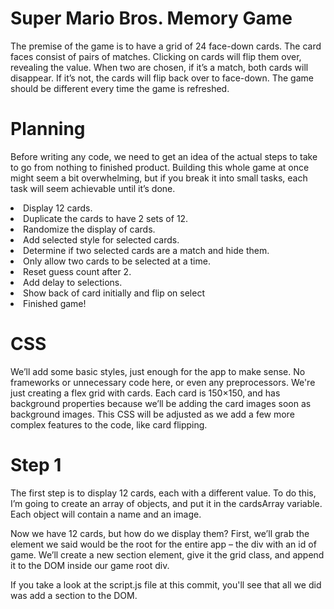 # Super Mario Bros. Memory Game

The premise of the game is to have a grid of 24 face-down cards. The card faces consist of pairs of matches. Clicking on cards will flip them over, revealing the value. When two are chosen, if it’s a match, both cards will disappear. If it’s not, the cards will flip back over to face-down. The game should be different every time the game is refreshed.

# Planning

Before writing any code, we need to get an idea of the actual steps to take to go from nothing to finished product. Building this whole game at once might seem a bit overwhelming, but if you break it into small tasks, each task will seem achievable until it’s done.

<li>Display 12 cards.</li>
<li>Duplicate the cards to have 2 sets of 12.</li>
<li>Randomize the display of cards.</li>
<li>Add selected style for selected cards.</li>
<li>Determine if two selected cards are a match and hide them.</li>
<li>Only allow two cards to be selected at a time.</li>
<li>Reset guess count after 2.</li>
<li>Add delay to selections.</li>
<li>Show back of card initially and flip on select</li>
<li>Finished game!</li>

# CSS

We’ll add some basic styles, just enough for the app to make sense. No frameworks or unnecessary code here, or even any preprocessors. We're just creating a flex grid with cards. Each card is 150×150, and has background properties because we’ll be adding the card images soon as background images. This CSS will be adjusted as we add a few more complex features to the code, like card flipping.

# Step 1

The first step is to display 12 cards, each with a different value. To do this, I’m going to create an array of objects, and put it in the cardsArray variable. Each object will contain a name and an image.

Now we have 12 cards, but how do we display them? First, we’ll grab the element we said would be the root for the entire app – the div with an id of game. We’ll create a new section element, give it the grid class, and append it to the DOM inside our game root div.

If you take a look at the script.js file at this commit, you'll see that all we did was add a section to the DOM.
